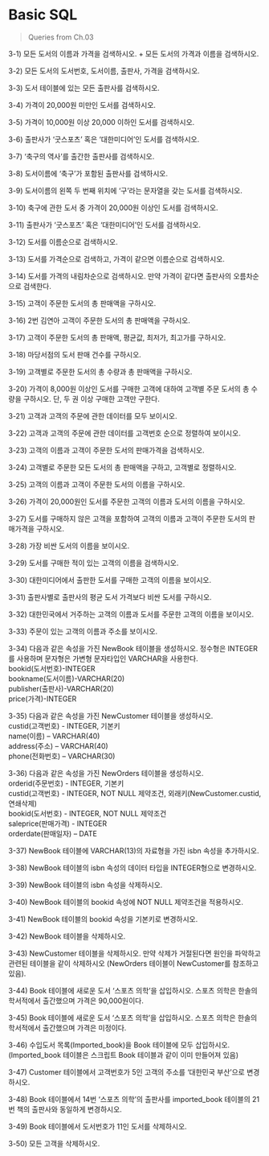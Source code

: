 # Basic SQL

> Queries from Ch.03  



3-1) 모든 도서의 이름과 가격을 검색하시오. + 모든 도서의 가격과 이름을 검색하시오.

3-2) 모든 도서의 도서번호, 도서이름, 출판사, 가격을 검색하시오.

3-3) 도서 테이블에 있는 모든 출판사를 검색하시오.

3-4) 가격이 20,000원 미만인 도서를 검색하시오.

3-5) 가격이 10,000원 이상 20,000 이하인 도서를 검색하시오.

3-6) 출판사가 ‘굿스포츠’ 혹은 ‘대한미디어’인 도서를 검색하시오.

3-7)  ‘축구의 역사’를 출간한 출판사를 검색하시오.

3-8) 도서이름에 ‘축구’가 포함된 출판사를 검색하시오.

3-9) 도서이름의 왼쪽 두 번째 위치에 ‘구’라는 문자열을 갖는 도서를 검색하시오.

3-10) 축구에 관한 도서 중 가격이 20,000원 이상인 도서를 검색하시오.

3-11) 출판사가 ‘굿스포츠’ 혹은 ‘대한미디어’인 도서를 검색하시오.

 3-12) 도서를 이름순으로 검색하시오.

 3-13) 도서를 가격순으로 검색하고, 가격이 같으면 이름순으로 검색하시오.

 3-14) 도서를 가격의 내림차순으로 검색하시오. 만약 가격이 같다면 출판사의 오름차순으로 검색한다.

 3-15) 고객이 주문한 도서의 총 판매액을 구하시오.

 3-16) 2번 김연아 고객이 주문한 도서의 총 판매액을 구하시오.

 3-17) 고객이 주문한 도서의 총 판매액, 평균값, 최저가, 최고가를 구하시오.

 3-18) 마당서점의 도서 판매 건수를 구하시오.

 3-19) 고객별로 주문한 도서의 총 수량과 총 판매액을 구하시오.

 3-20) 가격이 8,000원 이상인 도서를 구매한 고객에 대하여 고객별 주문 도서의 총 수량을 구하시오. 단, 두 권 이상 구매한 고객만 구한다.

3-21) 고객과 고객의 주문에 관한 데이터를 모두 보이시오.

3-22) 고객과 고객의 주문에 관한 데이터를 고객번호 순으로 정렬하여 보이시오.

3-23) 고객의 이름과 고객이 주문한 도서의 판매가격을 검색하시오.

3-24) 고객별로 주문한 모든 도서의 총 판매액을 구하고, 고객별로 정렬하시오.

3-25) 고객의 이름과 고객이 주문한 도서의 이름을 구하시오.

3-26) 가격이 20,000원인 도서를 주문한 고객의 이름과 도서의 이름을 구하시오.

3-27) 도서를 구매하지 않은 고객을 포함하여 고객의 이름과 고객이 주문한 도서의 판매가격을 구하시오.

3-28) 가장 비싼 도서의 이름을 보이시오.

3-29) 도서를 구매한 적이 있는 고객의 이름을 검색하시오.

3-30) 대한미디어에서 출판한 도서를 구매한 고객의 이름을 보이시오.

3-31) 출판사별로 출판사의 평균 도서 가격보다 비싼 도서를 구하시오.

3-32) 대한민국에서 거주하는 고객의 이름과 도서를 주문한 고객의 이름을 보이시오.

3-33) 주문이 있는 고객의 이름과 주소를 보이시오.

3-34) 다음과 같은 속성을 가진 NewBook 테이블을 생성하시오. 정수형은 INTEGER를 사용하며 문자형은 가변형 문자타입인 VARCHAR을 사용한다.  
	bookid(도서번호)-INTEGER  
	bookname(도서이름)-VARCHAR(20)  
	publisher(출판사)-VARCHAR(20)  
	price(가격)-INTEGER

3-35) 다음과 같은 속성을 가진 NewCustomer 테이블을 생성하시오.  
	custid(고객번호) - INTEGER, 기본키  
	name(이름) – VARCHAR(40)  
	address(주소) – VARCHAR(40)  
	phone(전화번호) – VARCHAR(30)

3-36) 다음과 같은 속성을 가진 NewOrders 테이블을 생성하시오.  
	orderid(주문번호) - INTEGER, 기본키  
	custid(고객번호) - INTEGER, NOT NULL 제약조건, 외래키(NewCustomer.custid, 연쇄삭제)  
	bookid(도서번호) - INTEGER, NOT NULL 제약조건  
	saleprice(판매가격) - INTEGER  
	orderdate(판매일자) – DATE

3-37) NewBook 테이블에 VARCHAR(13)의 자료형을 가진 isbn 속성을 추가하시오.

3-38) NewBook 테이블의 isbn 속성의 데이터 타입을 INTEGER형으로 변경하시오.

3-39) NewBook 테이블의 isbn 속성을 삭제하시오.

3-40) NewBook 테이블의 bookid 속성에 NOT NULL 제약조건을 적용하시오.

3-41) NewBook 테이블의 bookid 속성을 기본키로 변경하시오.

3-42) NewBook 테이블을 삭제하시오.

3-43) NewCustomer 테이블을 삭제하시오. 만약 삭제가 거절된다면 원인을 파악하고 관련된 테이블을 같이 삭제하시오 (NewOrders 테이블이 NewCustomer를 참조하고 있음).

3-44) Book 테이블에 새로운 도서 ‘스포츠 의학’을 삽입하시오. 스포츠 의학은 한솔의학서적에서 출간했으며 가격은 90,000원이다.

3-45) Book 테이블에 새로운 도서 ‘스포츠 의학’을 삽입하시오. 스포츠 의학은 한솔의학서적에서 출간했으며 가격은 미정이다.

3-46) 수입도서 목록(Imported_book)을 Book 테이블에 모두 삽입하시오. (Imported_book 테이블은 스크립트 Book 테이블과 같이 이미 만들어져 있음)

3-47) Customer 테이블에서 고객번호가 5인 고객의 주소를 ‘대한민국 부산’으로 변경하시오.

3-48) Book 테이블에서 14번 ‘스포츠 의학’의 출판사를 imported_book 테이블의 21번 책의 출판사와 동일하게 변경하시오.

3-49) Book 테이블에서 도서번호가 11인 도서를 삭제하시오.

3-50) 모든 고객을 삭제하시오.
